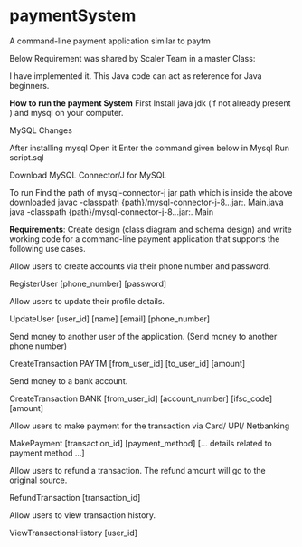 # paymentSystem
A command-line payment application similar to paytm 

Below Requirement was shared by Scaler Team in a master Class:

I have implemented it. This Java code can act as reference for Java beginners. 

**How to run the payment System**
First Install java jdk (if not already present ) and mysql on your computer.

MySQL Changes

After installing mysql Open it
Enter the command given below in Mysql
Run script.sql

Download MySQL Connector/J for MySQL

To run Find the path of mysql-connector-j jar path which is inside the above downloaded 
javac -classpath {path}/mysql-connector-j-8.*.*.jar:. Main.java  
java -classpath {path}/mysql-connector-j-8.*.*.jar:. Main


**Requirements**: Create design (class diagram and schema design) and write working code 
for a command-line payment application that supports the following use cases.

Allow users to create accounts via their phone number and password.

RegisterUser [phone_number] [password]


Allow users to update their profile details.

UpdateUser [user_id] [name] [email] [phone_number]


Send money to another user of the application. (Send money to another phone number)

CreateTransaction PAYTM [from_user_id] [to_user_id] [amount]


Send money to a bank account.

CreateTransaction BANK [from_user_id] [account_number] [ifsc_code] [amount] 


Allow users to make payment for the transaction via Card/ UPI/ Netbanking

MakePayment [transaction_id] [payment_method] [... details related to payment method ...]


Allow users to refund a transaction. The refund amount will go to the original source.

RefundTransaction [transaction_id]


Allow users to view transaction history.

ViewTransactionsHistory [user_id]


